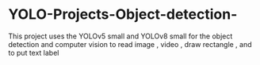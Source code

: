 # YOLO-Projects-Object-detection-
This project uses the YOLOv5 small and YOLOv8 small for the object detection and computer vision to read image , video , draw rectangle , and to put text label
